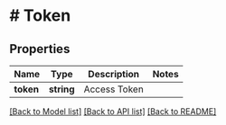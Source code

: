 # # Token

## Properties

Name | Type | Description | Notes
------------ | ------------- | ------------- | -------------
**token** | **string** | Access Token | 

[[Back to Model list]](../../README.md#documentation-for-models) [[Back to API list]](../../README.md#documentation-for-api-endpoints) [[Back to README]](../../README.md)


